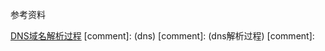 参考资料

[DNS域名解析过程](http://www.360doc.com/content/13/0527/17/11253639_288596772.shtml)
[comment]: <tags> (dns)
[comment]: <description> (dns解析过程)
[comment]: <title> (DNS域名解析过程)
[comment]: <author> (夏洛之枫)